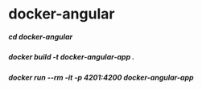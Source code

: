 # docker-angular

##### cd docker-angular

##### docker build -t docker-angular-app .

##### docker run --rm -it -p 4201:4200 docker-angular-app